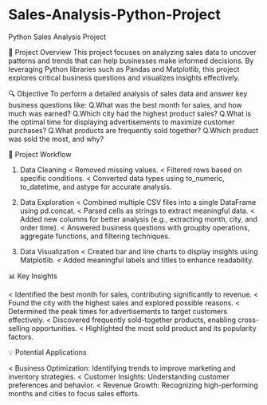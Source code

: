 # Sales-Analysis-Python-Project

Python Sales Analysis Project

📖 Project Overview
This project focuses on analyzing sales data to uncover patterns and trends that can help businesses make informed decisions.
By leveraging Python libraries such as Pandas and Matplotlib, this project explores critical business questions and visualizes insights effectively.

🔍 Objective
To perform a detailed analysis of sales data and answer key business questions like:
Q.What was the best month for sales, and how much was earned?
Q.Which city had the highest product sales?
Q.What is the optimal time for displaying advertisements to maximize customer purchases?
Q.What products are frequently sold together?
Q.Which product was sold the most, and why?

📂 Project Workflow

1. Data Cleaning
< Removed missing values.
< Filtered rows based on specific conditions.
< Converted data types using to_numeric, to_datetime, and astype for accurate analysis.

2. Data Exploration
< Combined multiple CSV files into a single DataFrame using pd.concat.
< Parsed cells as strings to extract meaningful data.
< Added new columns for better analysis (e.g., extracting month, city, and order time).
< Answered business questions with groupby operations, aggregate functions, and filtering techniques.

3. Data Visualization
< Created bar and line charts to display insights using Matplotlib.
< Added meaningful labels and titles to enhance readability.

📊 Key Insights

< Identified the best month for sales, contributing significantly to revenue.
< Found the city with the highest sales and explored possible reasons.
< Determined the peak times for advertisements to target customers effectively.
< Discovered frequently sold-together products, enabling cross-selling opportunities.
< Highlighted the most sold product and its popularity factors.

💡 Potential Applications

< Business Optimization: Identifying trends to improve marketing and inventory strategies.
< Customer Insights: Understanding customer preferences and behavior.
< Revenue Growth: Recognizing high-performing months and cities to focus sales efforts.
